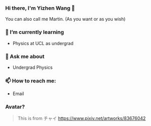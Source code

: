 ### Hi there, I'm Yizhen Wang 👋

You can also call me Martin. (As you want or as you wish)

### 🌱 I’m currently learning
* Physics at UCL as undergrad

### 💬 Ask me about 
* Undergrad Physics
  
### 📫 How to reach me:
* Email

### Avatar?
> This is from チャイ https://www.pixiv.net/artworks/83676042

<!--
**martinwang2002/martinwang2002** is a ✨ _special_ ✨ repository because its `README.md` (this file) appears on your GitHub profile.

Here are some ideas to get you started:

- 🔭 I’m currently working on ...
- 🌱 I’m currently learning ...
- 👯 I’m looking to collaborate on ...
- 🤔 I’m looking for help with ...
- 💬 Ask me about ...
- 📫 How to reach me: ...
- 😄 Pronouns: ...
- ⚡ Fun fact: ...
-->
